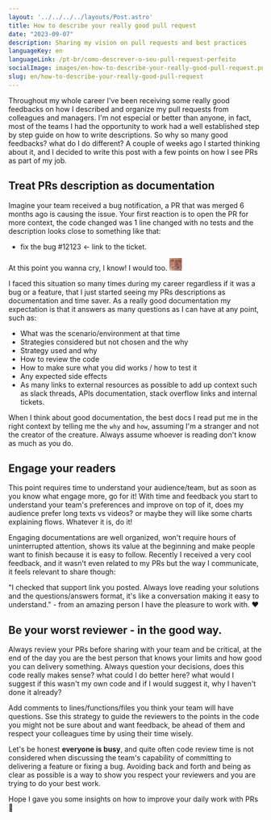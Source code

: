 ```yaml
---
layout: '../../../../layouts/Post.astro'
title: How to describe your really good pull request
date: "2023-09-07"
description: Sharing my vision on pull requests and best practices 
languageKey: en
languageLink: /pt-br/como-descrever-o-seu-pull-request-perfeito
socialImage: images/en-how-to-describe-your-really-good-pull-request.png
slug: en/how-to-describe-your-really-good-pull-request
---
```


Throughout my whole career I've been receiving some really good feedbacks on how I described and organize my pull requests from colleagues and managers. I'm not especial or better than anyone, in fact, most of the teams I had the opportunity to work had a well established step by step guide on how to write descriptions. So why so many good feedbacks? what do I do different? A couple of weeks ago I started thinking about it, and I decided to write this post with a few points on how I see PRs as part of my job.

<h2 class="subtitle--separator">Treat PRs description as documentation</h2>

Imagine your team received a bug notification, a PR that was merged 6 months ago is causing the issue. Your first reaction is to open the PR for more context, the code changed was 1 line changed with no tests and the description looks close to something like that:
 
 - fix the bug #12123 <- link to the ticket.

At this point you wanna cry, I know! I would too. <img src="/images/how-to-describe-your-really-good-pr/hide-the-pain.jpeg" alt="hide the paing meme" style="display: inline-block; width: 25px;" />

I faced this situation so many times during my career regardless if it was a bug or a feature, that I just started seeing my PRs descriptions as documentation and time saver. As a really good documentation my expectation is that it answers as many questions as I can have at any point, such as:

 - What was the scenario/environment at that time 
 - Strategies considered but not chosen and the why
 - Strategy used and why
 - How to review the code
 - How to make sure what you did works / how to test it
 - Any expected side effects
 - As many links to external resources as possible to add up context such as slack threads, APIs documentation, stack overflow links and internal tickets.

When I think about good documentation, the best docs I read put me in the right context by telling me the `why` and `how`, assuming I'm a stranger and not the creator of the creature. Always assume whoever is reading don't know as much as you do.

<h2>Engage your readers</h2>

This point requires time to understand your audience/team, but as soon as you know what engage more, go for it! With time and feedback you start to understand your team's preferences and improve on top of it, does my audience prefer long texts vs videos? or maybe they will like some charts explaining flows. Whatever it is, do it! 

Engaging documentations are well organized, won't require hours of uninterrupted attention, shows its value at the beginning and make people want to finish because it is easy to follow. Recently I received a very cool feedback, and it wasn't even related to my PRs but the way I communicate, it feels relevant to share though: 

"I checked that support link you posted. Always love reading your solutions and the questions/answers format, it's like a conversation making it easy to understand." - from an amazing person I have the pleasure to work with. ❤️

<h2>Be your worst reviewer - in the good way.</h2>

Always review your PRs before sharing with your team and be critical, at the end of the day you are the best person that knows your limits and how good you can delivery something. Always question your decisions, does this code really makes sense? what could I do better here? what would I suggest if this wasn't my own code and if I would suggest it, why I haven't done it already?

Add comments to lines/functions/files you think your team will have questions. Sse this strategy to guide the reviewers to the points in the code you might not be sure about and want feedback, be ahead of them and respect your colleagues time by using their time wisely.

Let's be honest <b>everyone is busy</b>, and quite often code review time is not considered when discussing the team's capability of committing to delivering a feature or fixing a bug. Avoiding back and forth and being as clear as possible is a way to show you respect your reviewers and you are trying to do your best work.

Hope I gave you some insights on how to improve your daily work with PRs 👋